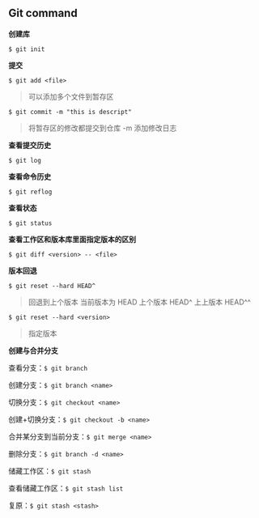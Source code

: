 
## Git command

**创建库** 

```$ git init```

**提交**

```$ git add <file>```
> 可以添加多个文件到暂存区

```$ git commit -m "this is descript"```
> 将暂存区的修改都提交到仓库 -m 添加修改日志

**查看提交历史**

```$ git log```

**查看命令历史**

```$ git reflog```

**查看状态**

```$ git status```

**查看工作区和版本库里面指定版本的区别**

```$ git diff <version> -- <file>```

**版本回退**

```$ git reset --hard HEAD^```
> 回退到上个版本 
> 当前版本为 HEAD  上个版本 HEAD^  上上版本 HEAD^^

```$ git reset --hard <version>```
> 指定版本

**创建与合并分支**

查看分支：```$ git branch```

创建分支：```$ git branch <name>```

切换分支：```$ git checkout <name>```

创建+切换分支：```$ git checkout -b <name>```

合并某分支到当前分支：```$ git merge <name>```

删除分支：```$ git branch -d <name>```

储藏工作区：```$ git stash```

查看储藏工作区：```$ git stash list```

复原：```$ git stash <stash>```


